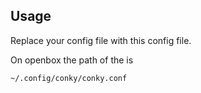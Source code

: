 ## Usage

Replace your config file with this config file.

On openbox the path of the is
```
~/.config/conky/conky.conf
```

